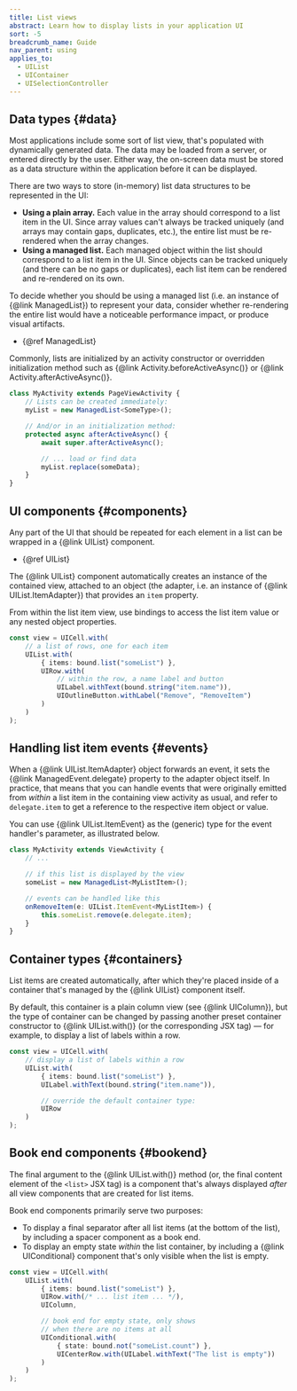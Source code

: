 ```yaml
---
title: List views
abstract: Learn how to display lists in your application UI
sort: -5
breadcrumb_name: Guide
nav_parent: using
applies_to:
  - UIList
  - UIContainer
  - UISelectionController
---
```


## Data types {#data}

Most applications include some sort of list view, that's populated with dynamically generated data. The data may be loaded from a server, or entered directly by the user. Either way, the on-screen data must be stored as a data structure within the application before it can be displayed.

There are two ways to store (in-memory) list data structures to be represented in the UI:

- **Using a plain array.** Each value in the array should correspond to a list item in the UI. Since array values can't always be tracked uniquely (and arrays may contain gaps, duplicates, etc.), the entire list must be re-rendered when the array changes.
- **Using a managed list.** Each managed object within the list should correspond to a list item in the UI. Since objects can be tracked uniquely (and there can be no gaps or duplicates), each list item can be rendered and re-rendered on its own.

To decide whether you should be using a managed list (i.e. an instance of {@link ManagedList}) to represent your data, consider whether re-rendering the entire list would have a noticeable performance impact, or produce visual artifacts.

- {@ref ManagedList}

Commonly, lists are initialized by an activity constructor or overridden initialization method such as {@link Activity.beforeActiveAsync()} or {@link Activity.afterActiveAsync()}.

```ts
class MyActivity extends PageViewActivity {
	// Lists can be created immediately:
	myList = new ManagedList<SomeType>();

	// And/or in an initialization method:
	protected async afterActiveAsync() {
		await super.afterActiveAsync();

		// ... load or find data
		myList.replace(someData);
	}
}
```

## UI components {#components}

Any part of the UI that should be repeated for each element in a list can be wrapped in a {@link UIList} component.

- {@ref UIList}

The {@link UIList} component automatically creates an instance of the contained view, attached to an object (the adapter, i.e. an instance of {@link UIList.ItemAdapter}) that provides an `item` property.

From within the list item view, use bindings to access the list item value or any nested object properties.

```ts
const view = UICell.with(
	// a list of rows, one for each item
	UIList.with(
		{ items: bound.list("someList") },
		UIRow.with(
			// within the row, a name label and button
			UILabel.withText(bound.string("item.name")),
			UIOutlineButton.withLabel("Remove", "RemoveItem")
		)
	)
);
```

## Handling list item events {#events}

When a {@link UIList.ItemAdapter} object forwards an event, it sets the {@link ManagedEvent.delegate} property to the adapter object itself. In practice, that means that you can handle events that were originally emitted from _within_ a list item in the containing view activity as usual, and refer to `delegate.item` to get a reference to the respective item object or value.

You can use {@link UIList.ItemEvent} as the (generic) type for the event handler's parameter, as illustrated below.

```ts
class MyActivity extends ViewActivity {
	// ...

	// if this list is displayed by the view
	someList = new ManagedList<MyListItem>();

	// events can be handled like this
	onRemoveItem(e: UIList.ItemEvent<MyListItem>) {
		this.someList.remove(e.delegate.item);
	}
}
```

## Container types {#containers}

List items are created automatically, after which they're placed inside of a container that's managed by the {@link UIList} component itself.

By default, this container is a plain column view (see {@link UIColumn}), but the type of container can be changed by passing another preset container constructor to {@link UIList.with()} (or the corresponding JSX tag) — for example, to display a list of labels within a row.

```ts
const view = UICell.with(
	// display a list of labels within a row
	UIList.with(
		{ items: bound.list("someList") },
		UILabel.withText(bound.string("item.name")),

		// override the default container type:
		UIRow
	)
);
```

## Book end components {#bookend}

The final argument to the {@link UIList.with()} method (or, the final content element of the `<list>` JSX tag) is a component that's always displayed _after_ all view components that are created for list items.

Book end components primarily serve two purposes:

- To display a final separator after all list items (at the bottom of the list), by including a spacer component as a book end.
- To display an empty state _within_ the list container, by including a {@link UIConditional} component that's only visible when the list is empty.

```ts
const view = UICell.with(
	UIList.with(
		{ items: bound.list("someList") },
		UIRow.with(/* ... list item ... */),
		UIColumn,

		// book end for empty state, only shows
		// when there are no items at all
		UIConditional.with(
			{ state: bound.not("someList.count") },
			UICenterRow.with(UILabel.withText("The list is empty"))
		)
	)
);
```
